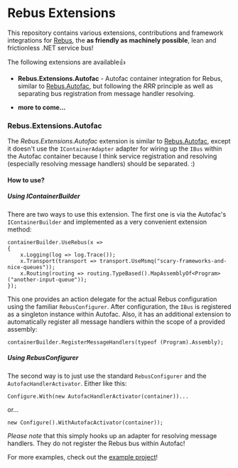 Rebus Extensions
================

This repository contains various extensions, contributions and framework integrations for [Rebus](https://github.com/rebus-org/Rebus/),
the **as friendly as machinely possible**, lean and frictionless .NET service bus!

The following extensions are available:+1:

* **Rebus.Extensions.Autofac** - Autofac container integration for Rebus, similar to [Rebus.Autofac](https://github.com/rebus-org/Rebus/tree/master/Rebus.Autofac),
but following the *RRR* principle as well as separating bus registration from message handler resolving.

* **more to come...**

### Rebus.Extensions.Autofac

The *Rebus.Extensions.Autofac* extension is similar to [Rebus.Autofac](https://github.com/rebus-org/Rebus/tree/master/Rebus.Autofac), except it doesn't
use the `IContainerAdapter` adapter for wiring up the `IBus` within the Autofac container because I think service registration
and resolving (especially resolving message handlers) should be separated. :)

#### How to use?

##### Using IContainerBuilder

There are two ways to use this extension. The first one is via the Autofac's `IContainerBuilder` and implemented as a
very convenient extension method:

    containerBuilder.UseRebus(x =>
    {
        x.Logging(log => log.Trace());
        x.Transport(transport => transport.UseMsmq("scary-frameworks-and-nice-queues"));
        x.Routing(routing => routing.TypeBased().MapAssemblyOf<Program>("another-input-queue"));
    });

This one provides an action delegate for the actual Rebus configuration using the familiar `RebusConfigurer`. After configuration,
the `IBus` is registered as a singleton instance within Autofac. Also, it has an additional extension to automatically register
all message handlers within the scope of a provided assembly:

    containerBuilder.RegisterMessageHandlers(typeof (Program).Assembly);

##### Using RebusConfigurer

The second way is to just use the standard `RebusConfigurer` and the `AutofacHandlerActivator`. Either like this:

    Configure.With(new AutofacHandlerActivator(container))...

or...

    new Configure().WithAutofacActivator(container));


*Please note* that this simply hooks up an adapter for resolving message handlers. They do not register the Rebus bus within Autofac!

For more examples, check out the [example project](https://github.com/artganify/RebusExtensions/tree/master/src/Rebus.Extensions.Autofac.Example)!
